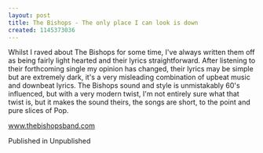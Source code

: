 ```yaml
---
layout: post
title: The Bishops - The only place I can look is down
created: 1145373036
---
```

Whilst I raved about The Bishops for some time, I've always written them off as being fairly light hearted and their lyrics straightforward. After listening to their forthcoming single my opinion has changed, their lyrics may be simple but are extremely dark, it's a very misleading combination of upbeat music and downbeat lyrics. The Bishops sound and style is unmistakably 60's influenced, but with a very modern twist, I'm not entirely sure what that twist is, but it makes the sound theirs, the songs are short, to the point and pure slices of Pop.

<a href='http://www.thebishopsband.com' target='_blank'>www.thebishopsband.com</a>


Published in Unpublished

